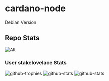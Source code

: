 # cardano-node
Debian Version

## Repo Stats
![Alt](https://repobeats.axiom.co/api/embed/eef32954c7e5ff11ee10b3e0a5229c65f728f499.svg "Repobeats analytics image")

### User stakelovelace Stats
![github-trophies](https://stats.dooboo.io/api/github-trophies?login=stakelovelace)
![github-stats](https://stats.dooboo.io/api/github-stats?login=stakelovelace)
![github-stats](https://stats.dooboo.io/api/github-stats-advanced?login=stakelovelace)
